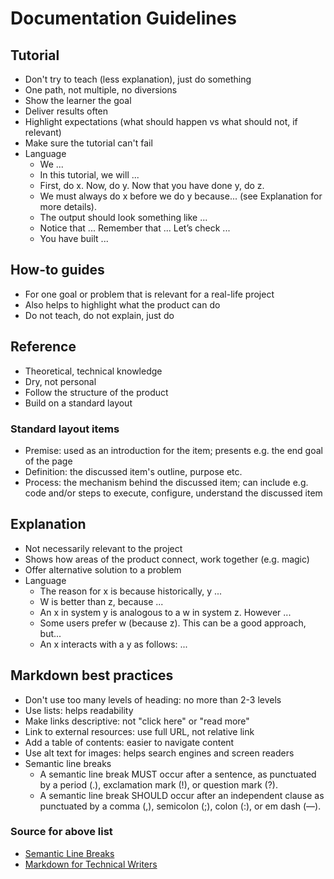 # Documentation Guidelines

## Tutorial

- Don't try to teach (less explanation), just do something
- One path, not multiple, no diversions
- Show the learner the goal
- Deliver results often
- Highlight expectations (what should happen vs what should not, if relevant)
- Make sure the tutorial can't fail
- Language
    - We ...
    - In this tutorial, we will ...
    - First, do x. Now, do y. Now that you have done y, do z.
    - We must always do x before we do y because... (see Explanation for more details).
    - The output should look something like ...
    - Notice that ... Remember that ... Let’s check ...
    - You have built ...

## How-to guides

- For one goal or problem that is relevant for a real-life project
- Also helps to highlight what the product can do
- Do not teach, do not explain, just do

## Reference

- Theoretical, technical knowledge
- Dry, not personal
- Follow the structure of the product
- Build on a standard layout

### Standard layout items

- Premise: used as an introduction for the item; presents e.g. the end goal of the page
- Definition: the discussed item's outline, purpose etc.
- Process: the mechanism behind the discussed item; can include e.g. code and/or steps to execute, configure, understand the discussed item

## Explanation

- Not necessarily relevant to the project
- Shows how areas of the product connect, work together (e.g. magic)
- Offer alternative solution to a problem
- Language
    - The reason for x is because historically, y ...
    - W is better than z, because ...
    - An x in system y is analogous to a w in system z. However ...
    - Some users prefer w (because z). This can be a good approach, but...
    - An x interacts with a y as follows: ...

## Markdown best practices

- Don't use too many levels of heading: no more than 2-3 levels
- Use lists: helps readability
- Make links descriptive: not "click here" or "read more"
- Link to external resources: use full URL, not relative link
- Add a table of contents: easier to navigate content
- Use alt text for images: helps search engines and screen readers
- Semantic line breaks
  - A semantic line break MUST occur after a sentence, as punctuated by a period (.), exclamation mark (!), or question mark (?).
  - A semantic line break SHOULD occur after an independent clause as punctuated by a comma (,), semicolon (;), colon (:), or em dash (—).

### Source for above list
- [Semantic Line Breaks](https://sembr.org/)
- [Markdown for Technical Writers](https://israelmitolu.hashnode.dev/markdown-for-technical-writers-tips-tricks-and-best-practices)

